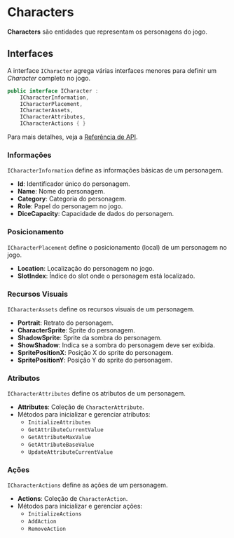 # Characters

**Characters** são entidades que representam os personagens do jogo.

## Interfaces

A interface `ICharacter` agrega várias interfaces menores para definir um _Character_ completo no jogo.

```csharp
public interface ICharacter :
    ICharacterInformation,
    ICharacterPlacement,
    ICharacterAssets,
    ICharacterAttributes,
    ICharacterActions { }
```

Para mais detalhes, veja a [Referência de API](../../api/DiceRolling.Interfaces.Character.ICharacter.md).

### Informações

`ICharacterInformation` define as informações básicas de um personagem.

- **Id**: Identificador único do personagem.
- **Name**: Nome do personagem.
- **Category**: Categoria do personagem.
- **Role**: Papel do personagem no jogo.
- **DiceCapacity**: Capacidade de dados do personagem.

### Posicionamento

`ICharacterPlacement` define o posicionamento (local) de um personagem no jogo.

- **Location**: Localização do personagem no jogo.
- **SlotIndex**: Índice do slot onde o personagem está localizado.

### Recursos Visuais

`ICharacterAssets` define os recursos visuais de um personagem.

- **Portrait**: Retrato do personagem.
- **CharacterSprite**: Sprite do personagem.
- **ShadowSprite**: Sprite da sombra do personagem.
- **ShowShadow**: Indica se a sombra do personagem deve ser exibida.
- **SpritePositionX**: Posição X do sprite do personagem.
- **SpritePositionY**: Posição Y do sprite do personagem.

### Atributos

`ICharacterAttributes` define os atributos de um personagem.

- **Attributes**: Coleção de `CharacterAttribute`.
- Métodos para inicializar e gerenciar atributos:
  - `InitializeAttributes`
  - `GetAttributeCurrentValue`
  - `GetAttributeMaxValue`
  - `GetAttributeBaseValue`
  - `UpdateAttributeCurrentValue`

### Ações

`ICharacterActions` define as ações de um personagem.

- **Actions**: Coleção de `CharacterAction`.
- Métodos para inicializar e gerenciar ações:
  - `InitializeActions`
  - `AddAction`
  - `RemoveAction`
